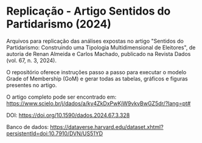 # Replicação - Artigo Sentidos do Partidarismo (2024)

Arquivos para replicação das análises expostas no artigo "Sentidos do Partidarismo: Construindo uma Tipologia Multidimensional de Eleitores", de autoria de Renan Almeida e Carlos Machado,
publicado na Revista Dados (vol. 67, n. 3, 2024).

O repositório oferece instruções passo a passo para executar o modelo Grade of Membership (GoM) e gerar todas as tabelas, gráficos e figuras presentes no artigo.

O artigo completo pode ser encontrado em: https://www.scielo.br/j/dados/a/ky4ZkDxPwKjW9vkvBwGZ5dr/?lang=pt#

DOI: https://doi.org/10.1590/dados.2024.67.3.328

Banco de dados: https://dataverse.harvard.edu/dataset.xhtml?persistentId=doi:10.7910/DVN/US51YD
